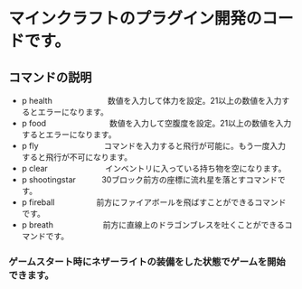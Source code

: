 # マインクラフトのプラグイン開発のコードです。

## コマンドの説明

- p health　　　　　　　数値を入力して体力を設定。21以上の数値を入力するとエラーになります。
- p food　　　　　　　　数値を入力して空腹度を設定。21以上の数値を入力するとエラーになります。
- p fly　　　　　　　 　コマンドを入力すると飛行が可能に。もう一度入力すると飛行が不可になります。
- p clear　　　　　　 　インベントリに入っている持ち物を空になります。
- p shootingstar　　　 30ブロック前方の座標に流れ星を落とすコマンドです。
- p fireball　　　　 　前方にファイアボールを飛ばすことができるコマンドです。
- p breath　　　　　 　前方に直線上のドラゴンブレスを吐くことができるコマンドです。

### ゲームスタート時にネザーライトの装備をした状態でゲームを開始できます。
